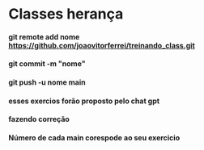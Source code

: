 ﻿# Classes herança
#### git remote add nome https://github.com/joaovitorferrei/treinando_class.git
#### git commit -m "nome"
#### git push -u nome main
#### esses exercios forão proposto pelo chat gpt
#### fazendo correção
#### Número de cada main corespode ao seu exercicio

